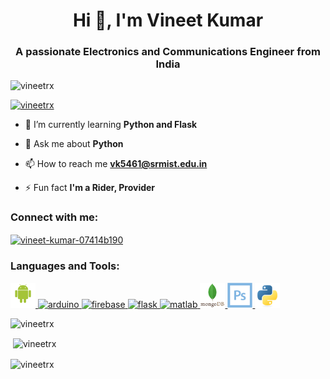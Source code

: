 <h1 align="center">Hi 👋, I'm Vineet Kumar</h1>
<h3 align="center">A passionate Electronics and Communications Engineer from India</h3>

<p align="left"> <img src="https://komarev.com/ghpvc/?username=vineetrx&label=Profile%20views&color=0e75b6&style=flat" alt="vineetrx" /> </p>

<p align="left"> <a href="https://github.com/ryo-ma/github-profile-trophy"><img src="https://github-profile-trophy.vercel.app/?username=vineetrx" alt="vineetrx" /></a> </p>

- 🌱 I’m currently learning **Python and Flask**

- 💬 Ask me about **Python**

- 📫 How to reach me **vk5461@srmist.edu.in**

- ⚡ Fun fact **I'm a Rider, Provider**

<h3 align="left">Connect with me:</h3>
<p align="left">
<a href="https://linkedin.com/in/vineet-kumar-07414b190" target="blank"><img align="center" src="https://raw.githubusercontent.com/rahuldkjain/github-profile-readme-generator/master/src/images/icons/Social/linked-in-alt.svg" alt="vineet-kumar-07414b190" height="30" width="40" /></a>
</p>

<h3 align="left">Languages and Tools:</h3>
<p align="left"> <a href="https://developer.android.com" target="_blank"> <img src="https://raw.githubusercontent.com/devicons/devicon/master/icons/android/android-original-wordmark.svg" alt="android" width="40" height="40"/> </a> <a href="https://www.arduino.cc/" target="_blank"> <img src="https://cdn.worldvectorlogo.com/logos/arduino-1.svg" alt="arduino" width="40" height="40"/> </a> <a href="https://firebase.google.com/" target="_blank"> <img src="https://www.vectorlogo.zone/logos/firebase/firebase-icon.svg" alt="firebase" width="40" height="40"/> </a> <a href="https://flask.palletsprojects.com/" target="_blank"> <img src="https://www.vectorlogo.zone/logos/pocoo_flask/pocoo_flask-icon.svg" alt="flask" width="40" height="40"/> </a> <a href="https://www.mathworks.com/" target="_blank"> <img src="https://upload.wikimedia.org/wikipedia/commons/2/21/Matlab_Logo.png" alt="matlab" width="40" height="40"/> </a> <a href="https://www.mongodb.com/" target="_blank"> <img src="https://raw.githubusercontent.com/devicons/devicon/master/icons/mongodb/mongodb-original-wordmark.svg" alt="mongodb" width="40" height="40"/> </a> <a href="https://www.photoshop.com/en" target="_blank"> <img src="https://raw.githubusercontent.com/devicons/devicon/master/icons/photoshop/photoshop-line.svg" alt="photoshop" width="40" height="40"/> </a> <a href="https://www.python.org" target="_blank"> <img src="https://raw.githubusercontent.com/devicons/devicon/master/icons/python/python-original.svg" alt="python" width="40" height="40"/> </a> </p>

<p><img align="left" src="https://github-readme-stats.vercel.app/api/top-langs?username=vineetrx&show_icons=true&locale=en&layout=compact" alt="vineetrx" /></p><br>

<p>&nbsp;<img align="center" src="https://github-readme-stats.vercel.app/api?username=vineetrx&show_icons=true&locale=en" alt="vineetrx" /></p>

<p><img align="center" src="https://github-readme-streak-stats.herokuapp.com/?user=vineetrx&" alt="vineetrx" /></p>


